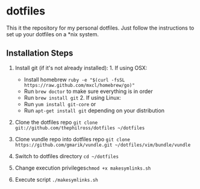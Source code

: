 dotfiles
========

This it the repository for my personal dotfiles. Just follow the instructions to set up your dotfiles on a *nix system.

## Installation Steps

  1. Install git (if it's not already installed):
    1. If using OSX: 
      * Install homebrew `ruby -e "$(curl -fsSL https://raw.github.com/mxcl/homebrew/go)"`
      * Run `brew doctor` to make sure everything is in order
      * Run `brew install git`
    2. If using Linux:
      * Run `yum install git-core` or
      * Run `apt-get install git` depending on your distribution

  2. Clone the dotfiles repo `git clone git://github.com/thephilross/dotfiles ~/dotfiles`
  3. Clone vundle repo into dotfiles repo `git clone https://github.com/gmarik/vundle.git ~/dotfiles/vim/bundle/vundle`
  4. Switch to dotfiles directory `cd ~/dotfiles`
  5. Change execution privileges`chmod +x makesymlinks.sh`
  6. Execute script `./makesymlinks.sh`
